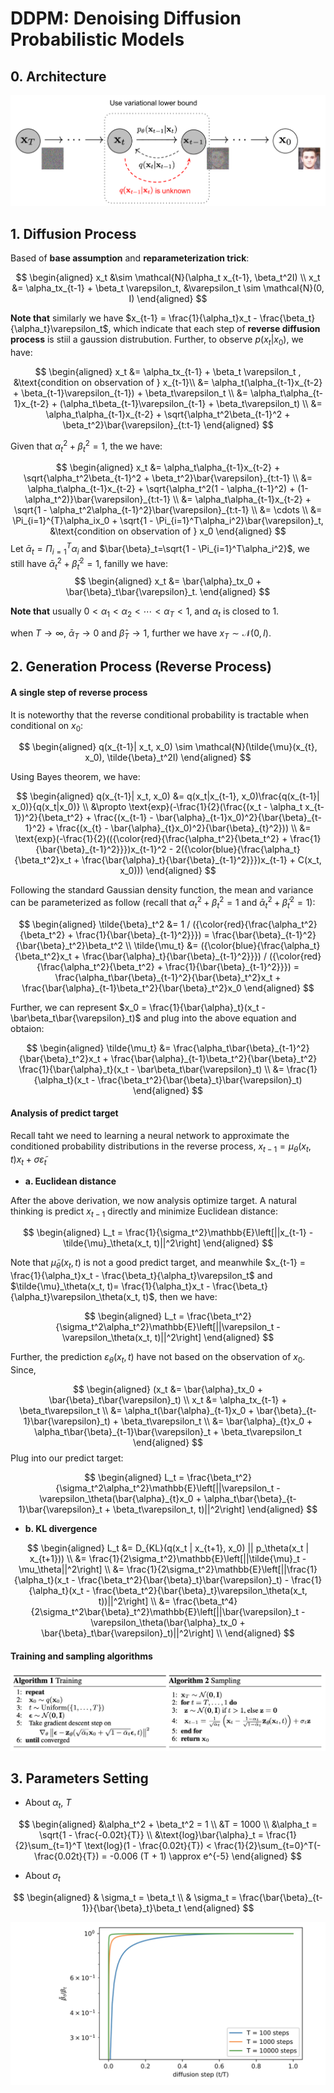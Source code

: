 # DDPM: Denoising Diffusion Probabilistic Models
## 0. Architecture
![DDPM](DDPM.png)

## 1. Diffusion Process
Based of **base assumption** and **reparameterization trick**:

$$
\begin{aligned}
x_t &\sim \mathcal{N}(\alpha_t x_{t-1}, \beta_t^2I) \\
x_t &= \alpha_tx_{t-1} + \beta_t \varepsilon_t, &\varepsilon_t \sim \mathcal{N}(0, I)
\end{aligned}
$$


**Note that** similarly we have $x_{t-1} = \frac{1}{\alpha_t}x_t - \frac{\beta_t}{\alpha_t}\varepsilon_t$, which indicate that each step of **reverse diffusion process** is stiil a gaussion distrubution.
Further, to observe $p(x_t | x_0)$, we have:


$$
\begin{aligned}
x_t &= \alpha_tx_{t-1} + \beta_t \varepsilon_t , &\text{condition on observation of } x_{t-1}\\
&= \alpha_t(\alpha_{t-1}x_{t-2} + \beta_{t-1}\varepsilon_{t-1}) + \beta_t\varepsilon_t \\
&= \alpha_t\alpha_{t-1}x_{t-2} + (\alpha_t\beta_{t-1}\varepsilon_{t-1} + \beta_t\varepsilon_t) \\
&= \alpha_t\alpha_{t-1}x_{t-2} + \sqrt{\alpha_t^2\beta_{t-1}^2 + \beta_t^2}\bar{\varepsilon}_{t:t-1}
\end{aligned}
$$

Given that $\alpha_t^2 + \beta_t^2 = 1$, the we have:

$$
\begin{aligned}
x_t &= \alpha_t\alpha_{t-1}x_{t-2} + \sqrt{\alpha_t^2\beta_{t-1}^2 + \beta_t^2}\bar{\varepsilon}_{t:t-1} \\
&= \alpha_t\alpha_{t-1}x_{t-2} + \sqrt{\alpha_t^2(1 - \alpha_{t-1}^2) + (1-\alpha_t^2)}\bar{\varepsilon}_{t:t-1} \\
&= \alpha_t\alpha_{t-1}x_{t-2} + \sqrt{1 - \alpha_t^2\alpha_{t-1}^2}\bar{\varepsilon}_{t:t-1} \\
&= \cdots \\
&= \Pi_{i=1}^{T}\alpha_ix_0 + \sqrt{1 - \Pi_{i=1}^T\alpha_i^2}\bar{\varepsilon}_t, &\text{condition on observation of } x_0
\end{aligned}
$$
Let $\bar{\alpha}_t = \Pi_{i=1}^{T}\alpha_i$ and $\bar{\beta}_t=\sqrt{1 - \Pi_{i=1}^T\alpha_i^2}$, we still have $\bar{\alpha}_t^2 + \bar{\beta}_t^2 = 1$, fanilly we have:
$$
\begin{aligned}
x_t &= \bar{\alpha}_tx_0 + \bar{\beta}_t\bar{\varepsilon}_t.
\end{aligned}
$$

**Note that** usually $0< \alpha_1 < \alpha_2 < \cdots < \alpha_T < 1$, and $\alpha_t$ is closed to 1.

when $T \rightarrow \infty$, $\bar{\alpha}_T \rightarrow 0$ and $\hat{\beta}_T \rightarrow 1$, further we have $x_T \sim \mathcal{N}(0, I)$.


## 2. Generation Process (Reverse Process)
#### A single step of reverse process
It is noteworthy that the reverse conditional probability is tractable when conditional on $x_0$:

$$
\begin{aligned}
q(x_{t-1}| x_t, x_0) \sim \mathcal{N}(\tilde{\mu}(x_{t}, x_0), \tilde{\beta}_t^2I)
\end{aligned}
$$

Using Bayes theorem, we have:

$$
\begin{aligned}
q(x_{t-1}| x_t, x_0) &= q(x_t|x_{t-1}, x_0)\frac{q(x_{t-1}| x_0)}{q(x_t|x_0)} \\
&\propto \text{exp}(-\frac{1}{2}(\frac{(x_t - \alpha_t x_{t-1})^2}{\beta_t^2} + \frac{(x_{t-1} - \bar{\alpha}_{t-1}x_0)^2}{\bar{\beta}_{t-1}^2} + \frac{(x_{t} - \bar{\alpha}_{t}x_0)^2}{\bar{\beta}_{t}^2})) \\
&= \text{exp}(-\frac{1}{2}(({\color{red}{\frac{\alpha_t^2}{\beta_t^2} + \frac{1}{\bar{\beta}_{t-1}^2}}})x_{t-1}^2 - 2({\color{blue}{\frac{\alpha_t}{\beta_t^2}x_t + \frac{\bar{\alpha}_t}{\bar{\beta}_{t-1}^2}}})x_{t-1} + C(x_t, x_0)))
\end{aligned}
$$

Following the standard Gaussian density function, the mean and variance can be parameterized as follow (recall that $\alpha_t^2 + \beta_t^2 = 1$ and $\bar{\alpha}_t^2 + \bar{\beta}_t^2 = 1$):

$$
\begin{aligned}
\tilde{\beta}_t^2 &= 1 / ({\color{red}{\frac{\alpha_t^2}{\beta_t^2} + \frac{1}{\bar{\beta}_{t-1}^2}}}) = \frac{\bar{\beta}_{t-1}^2}{\bar{\beta}_t^2}\beta_t^2 \\
\tilde{\mu_t} &= ({\color{blue}{\frac{\alpha_t}{\beta_t^2}x_t + \frac{\bar{\alpha}_t}{\bar{\beta}_{t-1}^2}}}) / ({\color{red}{\frac{\alpha_t^2}{\beta_t^2} + \frac{1}{\bar{\beta}_{t-1}^2}}}) = \frac{\alpha_t\bar{\beta}_{t-1}^2}{\bar{\beta}_t^2}x_t + \frac{\bar{\alpha}_{t-1}\beta_t^2}{\bar{\beta}_t^2}x_0
\end{aligned}
$$

Further, we can represent $x_0 = \frac{1}{\bar{\alpha}_t}(x_t - \bar\beta_t\bar{\varepsilon}_t)$ and plug into the above equation and obtaion:

$$
\begin{aligned}
\tilde{\mu_t} &= \frac{\alpha_t\bar{\beta}_{t-1}^2}{\bar{\beta}_t^2}x_t + \frac{\bar{\alpha}_{t-1}\beta_t^2}{\bar{\beta}_t^2} \frac{1}{\bar{\alpha}_t}(x_t - \bar\beta_t\bar{\varepsilon}_t) \\
&= \frac{1}{\alpha_t}(x_t - \frac{\beta_t^2}{\bar{\beta}_t}\bar{\varepsilon}_t)
\end{aligned}
$$

#### Analysis of predict target
Recall taht we need to learning a neural network to approximate the conditioned probability distributions in the reverse process, $x_{t-1} = \mu_\theta(x_t, t) x_t + \sigma \tilde{\varepsilon}_t$
- **a. Euclidean distance**

After the above derivation, we now analysis optimize target. A natural thinking is predict $x_{t-1}$ directly and minimize Euclidean distance:

$$
\begin{aligned}
L_t = \frac{1}{\sigma_t^2}\mathbb{E}\left[||x_{t-1} - \tilde{\mu}_\theta(x_t, t)||^2\right]
\end{aligned}
$$

Note that $\tilde{\mu}_\theta(x_t, t)$ is not a good predict target, and meanwhile $x_{t-1} = \frac{1}{\alpha_t}x_t - \frac{\beta_t}{\alpha_t}\varepsilon_t$ and $\tilde{\mu}_\theta(x_t, t)= \frac{1}{\alpha_t}x_t - \frac{\beta_t}{\alpha_t}\varepsilon_\theta(x_t, t)$, then we have:

$$
\begin{aligned}
L_t = \frac{\beta_t^2}{\sigma_t^2\alpha_t^2}\mathbb{E}\left[||\varepsilon_t - \varepsilon_\theta(x_t, t)||^2\right]
\end{aligned}
$$

Further, the prediction $\varepsilon_\theta(x_t, t)$ have not based on the observation of $x_0$. Since,

$$
\begin{aligned}
(x_t &= \bar{\alpha}_tx_0 + \bar{\beta}_t\bar{\varepsilon}_t) \\
x_t &= \alpha_tx_{t-1} + \beta_t\varepsilon_t \\
&= \alpha_t(\bar{\alpha}_{t-1}x_0 + \bar{\beta}_{t-1}\bar{\varepsilon}_t) + \beta_t\varepsilon_t \\
&= \bar{\alpha}_{t}x_0 + \alpha_t\bar{\beta}_{t-1}\bar{\varepsilon}_t + \beta_t\varepsilon_t
\end{aligned}
$$
Plug into our predict target:

$$
\begin{aligned}
L_t = \frac{\beta_t^2}{\sigma_t^2\alpha_t^2}\mathbb{E}\left[||\varepsilon_t - \varepsilon_\theta(\bar{\alpha}_{t}x_0 + \alpha_t\bar{\beta}_{t-1}\bar{\varepsilon}_t + \beta_t\varepsilon_t, t)||^2\right]
\end{aligned}
$$


- **b. KL divergence**

$$
\begin{aligned}
L_t &= D_{KL}(q(x_t | x_{t+1}, x_0) || p_\theta(x_t | x_{t+1})) \\
&= \frac{1}{2\sigma_t^2}\mathbb{E}\left[||\tilde{\mu}_t - \mu_\theta||^2\right] \\
&= \frac{1}{2\sigma_t^2}\mathbb{E}\left[||\frac{1}{\alpha_t}(x_t - \frac{\beta_t^2}{\bar{\beta}_t}\bar{\varepsilon}_t) - \frac{1}{\alpha_t}(x_t - \frac{\beta_t^2}{\bar{\beta}_t}\varepsilon_\theta(x_t, t))||^2\right] \\
&= \frac{\beta_t^4}{2\sigma_t^2\bar{\beta}_t^2}\mathbb{E}\left[||\bar{\varepsilon}_t - \varepsilon_\theta(\bar{\alpha}_tx_0 + \bar{\beta}_t\bar{\varepsilon}_t)||^2\right] \\
\end{aligned}
$$


#### Training and sampling algorithms
![algo](DDPM-algo.png)

## 3. Parameters Setting
- About $\alpha_t$, $T$ 

$$
\begin{aligned}
&\alpha_t^2 + \beta_t^2 = 1 \\
&T = 1000 \\
&\alpha_t = \sqrt{1 - \frac{-0.02t}{T}} \\
&\text{log}\bar{\alpha}_t = \frac{1}{2}\sum_{t=1}^T \text{log}(1 - \frac{0.02t}{T}) < \frac{1}{2}\sum_{t=0}^T(-\frac{0.02t}{T}) = -0.006 (T + 1) \approx e^{-5}
\end{aligned}
$$

- About $\sigma_t$

$$
\begin{aligned}
& \sigma_t = \beta_t \\
& \sigma_t = \frac{\bar{\beta}_{t-1}}{\bar{\beta}_t}\beta_t
\end{aligned}
$$

![sigma](DDPM-sigma.png)
